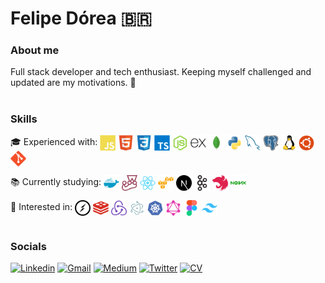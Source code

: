 # Felipe Dórea 🇧🇷

### About me
Full stack developer and tech enthusiast. Keeping myself challenged and updated are my motivations. 🤖

#

### Skills
🎓 Experienced with:
<img align="center" alt="JavaScript" height="25" width="25" src="https://raw.githubusercontent.com/devicons/devicon/master/icons/javascript/javascript-plain.svg">
<img align="center" alt="HTML" height="25" width="25" src="https://raw.githubusercontent.com/devicons/devicon/master/icons/html5/html5-original.svg">
<img align="center" alt="CSS" height="25" width="25" src="https://raw.githubusercontent.com/devicons/devicon/master/icons/css3/css3-original.svg">
<img align="center" alt="TypeScript" height="25" width="25" src="https://raw.githubusercontent.com/devicons/devicon/master/icons/typescript/typescript-original.svg">
<img align="center" alt="NodeJS" height="25" width="25" src="https://raw.githubusercontent.com/devicons/devicon/master/icons/nodejs/nodejs-original.svg">
<img align="center" alt="Express" height="25" width="25" src="https://raw.githubusercontent.com/devicons/devicon/master/icons/express/express-original.svg">
<img align="center" alt="MongoDB" height="25" width="25" src="https://raw.githubusercontent.com/devicons/devicon/master/icons/mongodb/mongodb-original.svg">
<img align="center" alt="Python" height="25" width="25" src="https://raw.githubusercontent.com/devicons/devicon/master/icons/python/python-original.svg">
<img align="center" alt="MySQL" height="25" width="25" src="https://raw.githubusercontent.com/devicons/devicon/master/icons/mysql/mysql-original.svg">
<img align="center" alt="PostgreSQL" height="25" width="25" src="https://raw.githubusercontent.com/devicons/devicon/master/icons/postgresql/postgresql-original.svg">
<img align="center" alt="Linux" height="25" width="25" src="https://raw.githubusercontent.com/devicons/devicon/master/icons/linux/linux-original.svg">
<img align="center" alt="Ubuntu" height="25" width="25" src="https://raw.githubusercontent.com/devicons/devicon/master/icons/ubuntu/ubuntu-plain.svg">
<img align="center" alt="Git" height="25" width="25" src="https://raw.githubusercontent.com/devicons/devicon/master/icons/git/git-original.svg">

📚 Currently studying:
<img align="center" alt="Docker" height="25" width="25" src="https://raw.githubusercontent.com/devicons/devicon/master/icons/docker/docker-plain.svg">
<img align="center" alt="Jest" height="25" width="25" src="https://raw.githubusercontent.com/devicons/devicon/master/icons/jest/jest-plain.svg">
<img align="center" alt="React" height="25" width="25" src="https://raw.githubusercontent.com/devicons/devicon/master/icons/react/react-original.svg">
<img align="center" alt="AWS" height="25" width="25" src="https://raw.githubusercontent.com/devicons/devicon/master/icons/amazonwebservices/amazonwebservices-original.svg">
<img align="center" alt="Next" height="25" width="25" src="https://raw.githubusercontent.com/devicons/devicon/master/icons/nextjs/nextjs-original.svg">
<img align="center" alt="Kafka" height="25" width="25" src="https://raw.githubusercontent.com/devicons/devicon/master/icons/apachekafka/apachekafka-original.svg">
<img align="center" alt="Nest" height="25" width="25" src="https://raw.githubusercontent.com/devicons/devicon/master/icons/nestjs/nestjs-plain.svg">
<img align="center" alt="Nginx" height="25" width="25" src="https://raw.githubusercontent.com/devicons/devicon/master/icons/nginx/nginx-original.svg">

📝 Interested in:
<img align="center" alt="Socketio" height="25" width="25" src="https://raw.githubusercontent.com/devicons/devicon/master/icons/socketio/socketio-original.svg">
<img align="center" alt="Redis" height="25" width="25" src="https://raw.githubusercontent.com/devicons/devicon/master/icons/redis/redis-plain.svg">
<img align="center" alt="Redux" height="25" width="25" src="https://raw.githubusercontent.com/devicons/devicon/master/icons/redux/redux-original.svg">
<img align="center" alt="Electron" height="25" width="25" src="https://raw.githubusercontent.com/devicons/devicon/master/icons/electron/electron-original.svg">
<img align="center" alt="Kubernetes" height="25" width="25" src="https://raw.githubusercontent.com/devicons/devicon/master/icons/kubernetes/kubernetes-plain.svg">
<img align="center" alt="GraphQL" height="25" width="25" src="https://raw.githubusercontent.com/devicons/devicon/master/icons/graphql/graphql-plain.svg">
<img align="center" alt="Figma" height="25" width="25" src="https://raw.githubusercontent.com/devicons/devicon/master/icons/figma/figma-original.svg">
<img align="center" alt="TailwindCSS" height="25" width="25" src="https://raw.githubusercontent.com/devicons/devicon/master/icons/tailwindcss/tailwindcss-plain.svg">

#

### Socials
[![Linkedin](https://img.shields.io/badge/LinkedIn-0072b1?style=flat&logo=Linkedin&logoColor=white&link=https://www.linkedin.com/in/flpdorea/)](https://www.linkedin.com/in/flpdorea/) 
[![Gmail](https://img.shields.io/badge/Gmail-DB4437?style=flat&logo=Gmail&logoColor=white&link=mailto:felipeldorea@gmail.com)](mailto:felipeldorea@gmail.com)
[![Medium](https://img.shields.io/badge/Medium-000000?style=flat&logo=Medium&logoColor=white&link=https://flpdorea.medium.com)](https://flpdorea.medium.com/)
[![Twitter](https://img.shields.io/badge/Twitter-1DA1F2?style=flat&logo=Twitter&logoColor=white&link=https://twitter.com/flpdorea)](https://twitter.com/flpdorea)
[![CV](https://img.shields.io/badge/CV-ffffff?style=flat&logo=googledrive&logoColor=black&link=https://drive.google.com/file/d/1Gg8-LmUmf5c6_q8ch50XS9Vy4jUrd4v2/view)](https://drive.google.com/file/d/1Gg8-LmUmf5c6_q8ch50XS9Vy4jUrd4v2/view)
